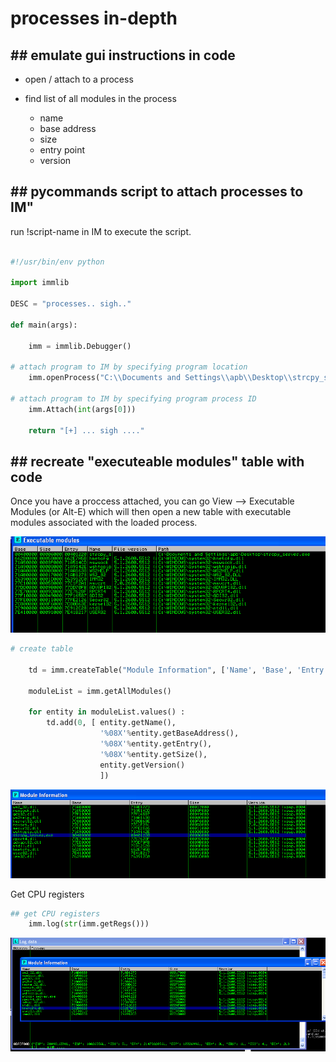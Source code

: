 # processes in-depth #


## ## emulate gui instructions in code ##

* open / attach to a process

* find list of all modules in the process
  * name
  * base address
  * size
  * entry point
  * version



## ## pycommands script to attach processes to IM"

run !script-name in IM to execute the script.

```python 

#!/usr/bin/env python

import immlib

DESC = "processes.. sigh.."

def main(args):
    
    imm = immlib.Debugger()

# attach program to IM by specifying program location
    imm.openProcess("C:\\Documents and Settings\\apb\\Desktop\\strcpy_server.exe")

# attach program to IM by specifying program process ID
    imm.Attach(int(args[0]))

    return "[+] ... sigh ...."

```


## ## recreate "executeable modules" table with code ##

Once you have a proccess attached, you can go View --> Executable Modules (or Alt-E) which will then open a new table with executable modules associated with the loaded process. 

![19](images/19.PNG)

```python
# create table

    td = imm.createTable("Module Information", ['Name', 'Base', 'Entry', 'Size', 'Version']) 

    moduleList = imm.getAllModules()

    for entity in moduleList.values() :
        td.add(0, [ entity.getName(),
                    '%08X'%entity.getBaseAddress(),
                    '%08X'%entity.getEntry(),
                    '%08X'%entity.getSize(),
                    entity.getVersion()
                    ])

```

![20](images/20.PNG)


Get CPU registers

```python
## get CPU registers        
    imm.log(str(imm.getRegs()))
```

![21](images/21.PNG)
















